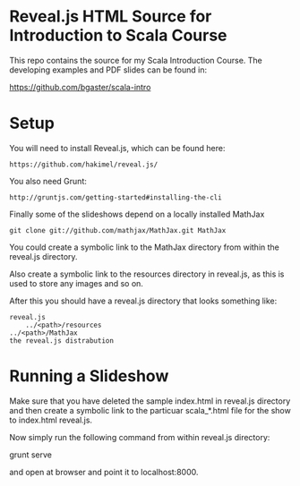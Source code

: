 Reveal.js HTML Source for Introduction to Scala Course
===================================================

This repo contains the source for my Scala Introduction Course. 
The developing examples and PDF slides can be found in:

https://github.com/bgaster/scala-intro

Setup
========

You will need to install Reveal.js, which can be found here:

    https://github.com/hakimel/reveal.js/

You also need Grunt:

    http://gruntjs.com/getting-started#installing-the-cli

Finally some of the slideshows depend on a locally installed MathJax

    git clone git://github.com/mathjax/MathJax.git MathJax

You could create a symbolic link to the MathJax directory from within
the reveal.js directory.

Also create a symbolic link to the resources directory in reveal.js,
as this is used to store any images and so on.

After this you should have a reveal.js directory that looks something like:

    reveal.js
        ../<path>/resources
	../<path>/MathJax
	the reveal.js distrabution

Running a Slideshow
===================

Make sure that you have deleted the sample index.html in reveal.js
directory and then create a symbolic link to the particuar
scala_*.html file for the show to index.html reveal.js.

Now simply run the following command from within reveal.js directory:

   grunt serve

and open at browser and point it to localhost:8000.

